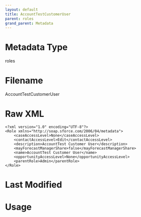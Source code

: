 ```yaml
---
layout: default
title: AccountTestCustomerUser
parent: roles
grand_parent: Metadata
---
```

# Metadata Type
roles


# Filename 
AccountTestCustomerUser


# Raw XML
```
<?xml version="1.0" encoding="UTF-8"?>
<Role xmlns="http://soap.sforce.com/2006/04/metadata">
    <caseAccessLevel>None</caseAccessLevel>
    <contactAccessLevel>Edit</contactAccessLevel>
    <description>AccountTest Customer User</description>
    <mayForecastManagerShare>false</mayForecastManagerShare>
    <name>AccountTest Customer User</name>
    <opportunityAccessLevel>None</opportunityAccessLevel>
    <parentRole>Admin</parentRole>
</Role>
```


# Last Modified


# Usage
